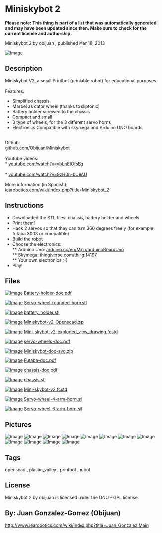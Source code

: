 Miniskybot 2
===============
**Please note: This thing is part of a list that was [automatically generated](https://github.com/carlosgs/export-things) and may have been updated since then. Make sure to check for the current license and authorship.**  

Miniskybot 2  by obijuan , published Mar 18, 2013

![Image](img/battery_holder_display_large.jpg)

Description
--------
Miniskybot V2, a small Printbot (printable robot) for educational purposes. <br />
<br />
Features:<br />
*  Simplified chassis<br />
*  Marbel as cator wheel (thanks to sliptonic)<br />
 *  Battery holder screwed to the chassis<br />
*   Compact and small<br />
 *  3 type of wheels, for the 3 different servo horns<br />
 *   Electronics Compatible with skymega and Arduino UNO boards<br />
<br />
Github:<br />
<a href="https://github.com/Obijuan/Miniskybot" target="_blank" rel="nofollow">github.com/Obijuan/Miniskybot</a><br />
<br />
Youtube videos:<br />
* <a href="http://www.youtube.com/watch?v=ybLnEIOfsBg" target="_blank" rel="nofollow">youtube.com/watch?v=ybLnEIOfsBg</a><br />
<br />
* <a href="http://www.youtube.com/watch?v=9zH0n-bU9AU" target="_blank" rel="nofollow">youtube.com/watch?v=9zH0n-bU9AU</a><br />
<br />
More information (in Spanish):<br />
<a href="http://www.iearobotics.com/wiki/index.php?title=Miniskybot_2" target="_blank" rel="nofollow">iearobotics.com/wiki/index.php?title=Miniskybot_2</a>

Instructions
--------
* Downloaded the STL files: chassis, battery holder and wheels<br />
* Print them!<br />
* Hack 2 servos so that they can turn 360 degrees freely (for example futaba 3003 or compatible)<br />
* Build the robot<br />
* Choose the electronics:<br />
** Arduino Uno: <a href="http://arduino.cc/en/Main/arduinoBoardUno" target="_blank" rel="nofollow">arduino.cc/en/Main/arduinoBoardUno</a><br />
** Skymega: <a href="http://www.thingiverse.com/thing:14197" target="_blank" rel="nofollow">thingiverse.com/thing:14197</a><br />
** Your own electronics :-)<br />
* Play!

Files
--------
[![Image](img/Gears_preview_tinycard.jpg)](Battery-holder-doc.pdf)
 [ Battery-holder-doc.pdf](Battery-holder-doc.pdf)  

[![Image](img/Servo-wheel-rounded-horn_preview_tinycard.jpg)](Servo-wheel-rounded-horn.stl)
 [ Servo-wheel-rounded-horn.stl](Servo-wheel-rounded-horn.stl)  

[![Image](img/battery_holder_preview_tinycard.jpg)](battery_holder.stl)
 [ battery_holder.stl](battery_holder.stl)  

[![Image](img/Gears_preview_tinycard.jpg)](Miniskybot-v2-Openscad.zip)
 [ Miniskybot-v2-Openscad.zip](Miniskybot-v2-Openscad.zip)  

[![Image](img/Gears_preview_tinycard.jpg)](Mini-skybot-v2-exploded_view_drawing.fcstd)
 [ Mini-skybot-v2-exploded_view_drawing.fcstd](Mini-skybot-v2-exploded_view_drawing.fcstd)  

[![Image](img/Gears_preview_tinycard.jpg)](servo-wheels-doc.pdf)
 [ servo-wheels-doc.pdf](servo-wheels-doc.pdf)  

[![Image](img/Gears_preview_tinycard.jpg)](Miniskybot-doc-svg.zip)
 [ Miniskybot-doc-svg.zip](Miniskybot-doc-svg.zip)  

[![Image](img/Gears_preview_tinycard.jpg)](Futaba-doc.pdf)
 [ Futaba-doc.pdf](Futaba-doc.pdf)  

[![Image](img/Gears_preview_tinycard.jpg)](chassis-doc.pdf)
 [ chassis-doc.pdf](chassis-doc.pdf)  

[![Image](img/chassis_preview_tinycard.jpg)](chassis.stl)
 [ chassis.stl](chassis.stl)  

[![Image](img/Gears_preview_tinycard.jpg)](Mini-skybot-v2.fcstd)
 [ Mini-skybot-v2.fcstd](Mini-skybot-v2.fcstd)  

[![Image](img/Servo-wheel-4-arm-horn_preview_tinycard.jpg)](Servo-wheel-4-arm-horn.stl)
 [ Servo-wheel-4-arm-horn.stl](Servo-wheel-4-arm-horn.stl)  

[![Image](img/Servo-wheel-6-arm-horn_preview_tinycard.jpg)](Servo-wheel-6-arm-horn.stl)
 [ Servo-wheel-6-arm-horn.stl](Servo-wheel-6-arm-horn.stl)  



Pictures
--------
![Image](img/chassis_display_large.jpg)
![Image](img/Servo-wheel-rounded-horn_display_large.jpg)
![Image](img/Servo-wheel-6-arm-horn_display_large.jpg)
![Image](img/Servo-wheel-4-arm-horn_display_large.jpg)
![Image](img/DSC02497_display_large.jpg)
![Image](img/DSC04949_display_large.jpg)
![Image](img/DSC04975_display_large.jpg)
![Image](img/DSC05011_display_large.jpg)
![Image](img/Miniskybot2-exploded_view_display_large.jpg)
![Image](img/Miniskybot-2-1_display_large.jpg)
![Image](img/Miniskybot-freecad1_display_large.jpg)
![Image](img/Miniskybot-freecad3_display_large.jpg)


Tags
--------
openscad , plastic_valley , printbot , robot  

  

License
--------
Miniskybot 2 by obijuan is licensed under the GNU - GPL license.  



By: Juan Gonzalez-Gomez (Obijuan)
--------
<http://www.iearobotics.com/wiki/index.php?title=Juan_Gonzalez:Main>